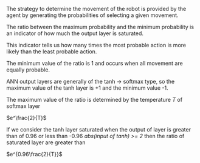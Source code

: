 The strategy to determine the movement of the robot is provided by the agent by generating the probabilities of selecting a given movement.

The ratio between the maximum probability and the minimum probability is an indicator of how much the output layer is saturated.

This indicator tells us how many times the most probable action is more likely than the least probable action.

The minimum value of the ratio is 1 and occurs when all movement are equally probable.

ANN output layers are generally of the tanh -> softmax type, so the maximum value of the tanh layer is +1 and the minimum value -1.

The maximum value of the ratio is determined by the temperature $T$ of softmax layer

$e^\frac{2}{T}$

 If we consider the tanh layer saturated when the output of layer is greater than of 0.96 or less than -0.96 _abs(input of tanh) >= 2_ then the ratio of saturated layer are greater than
 
 $e^{0.96\frac{2}{T}}$

